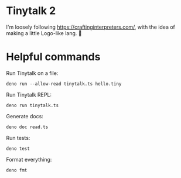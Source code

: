 # Tinytalk 2

I'm loosely following https://craftinginterpreters.com/, with the idea of making
a little Logo-like lang. 🐢

# Helpful commands

Run Tinytalk on a file:

```
deno run --allow-read tinytalk.ts hello.tiny
```

Run Tinytalk REPL:

```
deno run tinytalk.ts
```

Generate docs:

```
deno doc read.ts
```

Run tests:

```
deno test
```

Format everything:

```
deno fmt
```
